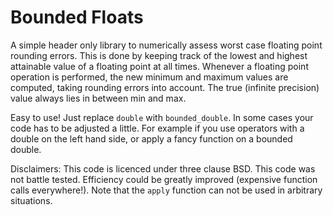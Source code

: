 # Bounded Floats
A simple header only library to numerically assess worst case floating point rounding errors. This is done by keeping track of the lowest and highest attainable value of a floating point at all times. Whenever a floating point operation is performed, the new minimum and maximum values are computed, taking rounding errors into account. The true (infinite precision) value always lies in between min and max.

Easy to use! Just replace `double` with `bounded_double`. In some cases your code has to be adjusted a little. For example if you use operators with a double on the left hand side, or apply a fancy function on a bounded double.

Disclaimers: This code is licenced under three clause BSD. This code was not battle tested. Efficiency could be greatly improved (expensive function calls everywhere!).
Note that the `apply` function can not be used in arbitrary situations.


